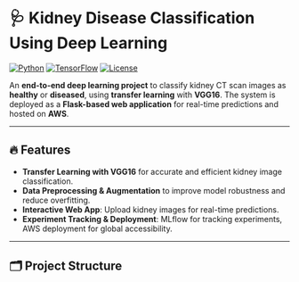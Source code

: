 # 🩺 Kidney Disease Classification Using Deep Learning

[![Python](https://img.shields.io/badge/Python-3.8-blue)](https://www.python.org/)
[![TensorFlow](https://img.shields.io/badge/TensorFlow-2.x-orange)](https://www.tensorflow.org/)
[![License](https://img.shields.io/badge/License-MIT-green)](LICENSE)

An **end-to-end deep learning project** to classify kidney CT scan images as **healthy** or **diseased**, using **transfer learning** with **VGG16**. The system is deployed as a **Flask-based web application** for real-time predictions and hosted on **AWS**.

---

## 🔥 Features

- **Transfer Learning with VGG16** for accurate and efficient kidney image classification.  
- **Data Preprocessing & Augmentation** to improve model robustness and reduce overfitting.  
- **Interactive Web App**: Upload kidney images for real-time predictions.  
- **Experiment Tracking & Deployment**: MLflow for tracking experiments, AWS deployment for global accessibility.  

---

## 🗂 Project Structure

